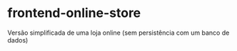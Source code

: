 # frontend-online-store
Versão simplificada de uma loja online (sem persistência com um banco de dados)

